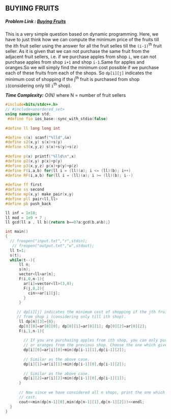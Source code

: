 ## BUYIING FRUITS
##### Problem Link : [Buying Fruits](https://hack.codingblocks.com/practice/p/140/740)  

This is a very simple question based on dynamic programming. Here, we have to just think how we can compute the minimum price of the fruits till the ith fruit seller using the answer for all the fruit selles till the `(i-1)`<sup>th</sup> fruit seller.
As it is given that we can not purchase the same fruit from the adjacent fruit sellers, i.e. if we purchase apples from shop `i`, we can not purchase apples from shop `i+1` and shop `i-1`.Same for apples and oranges.So we will simply find the minimum cost possible if we purchase each of these fruits from each of the shops.
So `dp[i][j]` indicates the minimum cost of shopping if the j<sup>th</sup> fruit is purchased from shop `i`(considering only till `i`<sup>th</sup> shop).

_**Time Complexity:** O(N)_ where N = number of fruit sellers

```C++
#include<bits/stdc++.h>
// #include<unordered_set>
using namespace std;
 #define fio ios_base::sync_with_stdio(false)
 
#define ll long long int

#define s(x) scanf("%lld",&x)
#define s2(x,y) s(x)+s(y)
#define s3(x,y,z) s(x)+s(y)+s(z)
 
#define p(x) printf("%lld\n",x)
#define p2(x,y) p(x)+p(y)
#define p3(x,y,z) p(x)+p(y)+p(z)
#define F(i,a,b) for(ll i = (ll)(a); i <= (ll)(b); i++)
#define RF(i,a,b) for(ll i = (ll)(a); i >= (ll)(b); i--)
 
#define ff first
#define ss second
#define mp(x,y) make_pair(x,y)
#define pll pair<ll,ll>
#define pb push_back

ll inf = 1e18;
ll mod = 1e9 + 7 ;
ll gcd(ll a , ll b){return b==0?a:gcd(b,a%b);}

int main()
{
  // freopen("input.txt","r",stdin);
   // freopen("output.txt","w",stdout);
  ll t=1;
  s(t);
  while(t--){
      ll n;
      s(n);
      vector<ll>ar[n];
      F(i,0,n-1){
        ar[i]=vector<ll>(3,0);
        F(j,0,2){
          cin>>ar[i][j];
        }
      }
        
     // dp[i][j] indicates the minimum cost of shopping if the jth fruit is purchased 
     // from shop i (considering only till ith shop).
      ll dp[n][3]={0};
      dp[0][0]=ar[0][0]; dp[0][1]=ar[0][1]; dp[0][2]=ar[0][2];
      F(i,1,n-1){
        
        // If you are purchasing apples from ith shop, you can only purchase mangoes
        // or oranges from the previous shop. Choose the one which gives minimum cost.
        dp[i][0]=ar[i][0]+min(dp[i-1][1],dp[i-1][2]);
        
        // Similar as the above case.
        dp[i][1]=ar[i][1]+min(dp[i-1][0],dp[i-1][2]);
        
        // Similar as the above case.
        dp[i][2]=ar[i][2]+min(dp[i-1][0],dp[i-1][1]);
      }
      
      // Now since we have considered all n shops, print the one which gives the minimum
      // cost.
      cout<<min(dp[n-1][0],min(dp[n-1][1],dp[n-1][2]))<<endl;
  }
}

```